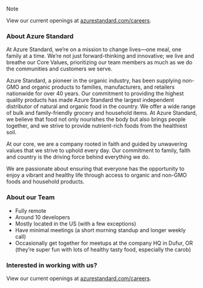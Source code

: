 > [!NOTE]
> View our current openings at [azurestandard.com/careers](https://www.azurestandard.com/careers).

### About Azure Standard

At Azure Standard, we’re on a mission to change lives—one meal, one family at a time. We’re not just forward-thinking and innovative; we live and breathe our Core Values, prioritizing our team members as much as we do the communities and customers we serve.

Azure Standard, a pioneer in the organic industry, has been supplying non-GMO and organic products to families, manufacturers, and retailers nationwide for over 40 years. Our commitment to providing the highest quality products has made Azure Standard the largest independent distributor of natural and organic food in the country. We offer a wide range of bulk and family-friendly grocery and household items. At Azure Standard, we believe that food not only nourishes the body but also brings people together, and we strive to provide nutrient-rich foods from the healthiest soil.

At our core, we are a company rooted in faith and guided by unwavering values that we strive to uphold every day. Our commitment to family, faith and country is the driving force behind everything we do.

We are passionate about ensuring that everyone has the opportunity to enjoy a vibrant and healthy life through access to organic and non-GMO foods and household products.

### About our Team

- Fully remote
- Around 10 developers
- Mostly located in the US (with a few exceptions)
- Have minimal meetings (a short morning standup and longer weekly call)
- Occasionally get together for meetups at the company HQ in Dufur, OR (they’re super fun with lots of healthy tasty food, especially the carob)

### Interested in working with us?

View our current openings at [azurestandard.com/careers](https://www.azurestandard.com/careers).
